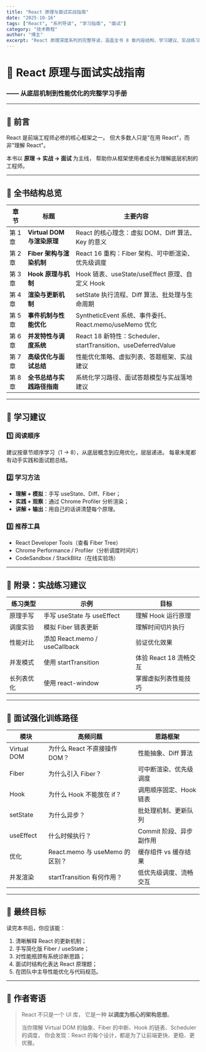```yaml
---
title: "React 原理与面试实战指南"
date: "2025-10-16"
tags: ["React", "系列导读", "学习指南", "面试"]
category: "技术教程"
author: "博主"
excerpt: "React 原理深度系列的完整导读，涵盖全书 8 章内容结构、学习建议、实战练习路径、面试强化训练和最终学习目标，帮助你从框架使用者成长为理解底层机制的工程师。"
---
```


# 📘 React 原理与面试实战指南
### —— 从底层机制到性能优化的完整学习手册

---

## 📖 前言

React 是前端工程师必修的核心框架之一。
但大多数人只是"在用 React"，而非"理解 React"。

本书以 **原理 → 实战 → 面试** 为主线，
帮助你从框架使用者成长为理解底层机制的工程师。

---

## 🧩 全书结构总览

| 章节 | 标题 | 主要内容 |
|------|------|-----------|
| 第 1 章 | **Virtual DOM 与渲染原理** | React 的核心理念：虚拟 DOM、Diff 算法、Key 的意义 |
| 第 2 章 | **Fiber 架构与渲染机制** | React 16 重构：Fiber 架构、可中断渲染、优先级调度 |
| 第 3 章 | **Hook 原理与机制** | Hook 链表、useState/useEffect 原理、自定义 Hook |
| 第 4 章 | **渲染与更新机制** | setState 执行流程、Diff 算法、批处理与生命周期 |
| 第 5 章 | **事件机制与性能优化** | SyntheticEvent 系统、事件委托、React.memo/useMemo 优化 |
| 第 6 章 | **并发特性与调度系统** | React 18 新特性：Scheduler、startTransition、useDeferredValue |
| 第 7 章 | **高级优化与面试总结** | 性能优化策略、虚拟列表、答题框架、实战建议 |
| 第 8 章 | **全书总结与实践路径指南** | 系统化学习路径、面试答题模型与实战落地建议 |

---

## 🌱 学习建议

### 1️⃣ 阅读顺序
建议按章节顺序学习（1 → 8），从底层概念到应用优化，层层递进。
每章末尾都有动手实践和面试题总结。

### 2️⃣ 学习方法
- **理解 + 模拟**：手写 useState、Diff、Fiber；
- **实践 + 观察**：通过 Chrome Profiler 分析渲染；
- **讲解 + 输出**：用自己的话讲清楚每个原理。

### 3️⃣ 推荐工具
- React Developer Tools（查看 Fiber Tree）
- Chrome Performance / Profiler（分析调度时间片）
- CodeSandbox / StackBlitz（在线实验场）

---

## 🔧 附录：实战练习建议

| 练习类型 | 示例 | 目标 |
|-----------|--------|--------|
| 原理手写 | 手写 useState 与 useEffect | 理解 Hook 运行原理 |
| 调度实验 | 模拟 Fiber 链表更新 | 理解时间切片执行 |
| 性能对比 | 添加 React.memo / useCallback | 验证优化效果 |
| 并发模式 | 使用 startTransition | 体验 React 18 流畅交互 |
| 长列表优化 | 使用 react-window | 掌握虚拟列表性能技巧 |

---

## 💬 面试强化训练路径

| 模块 | 高频问题 | 思路框架 |
|------|-----------|-----------|
| Virtual DOM | 为什么 React 不直接操作 DOM？ | 性能抽象、Diff 算法 |
| Fiber | 为什么引入 Fiber？ | 可中断渲染、优先级调度 |
| Hook | 为什么 Hook 不能放在 if？ | 调用顺序固定、Hook 链表 |
| setState | 为什么异步？ | 批处理机制、更新队列 |
| useEffect | 什么时候执行？ | Commit 阶段、异步副作用 |
| 优化 | React.memo 与 useMemo 的区别？ | 缓存组件 vs 缓存结果 |
| 并发渲染 | startTransition 有何作用？ | 低优先级调度、流畅交互 |

---

## 🧠 最终目标

读完本书后，你应该能：
1. 清晰解释 React 的更新机制；
2. 手写简化版 Fiber / useState；
3. 对性能瓶颈有系统诊断思路；
4. 面试时结构化表达 React 原理题；
5. 在团队中主导性能优化与代码规范。

---

## 🎯 作者寄语

> React 不只是一个 UI 库，
> 它是一种 **以调度为核心的架构思想**。
>
> 当你理解 Virtual DOM 的抽象、Fiber 的中断、Hook 的链表、Scheduler 的调度，
> 你会发现：React 的每个设计，都是为了让前端更快、更稳、更优雅。
